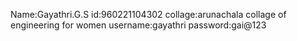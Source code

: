 Name:Gayathri.G.S
id:960221104302
collage:arunachala collage of engineering for women
username:gayathri
password:gai@123
